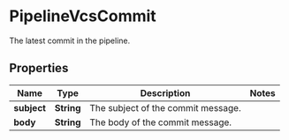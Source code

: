 

# PipelineVcsCommit

The latest commit in the pipeline.

## Properties

| Name | Type | Description | Notes |
|------------ | ------------- | ------------- | -------------|
|**subject** | **String** | The subject of the commit message. |  |
|**body** | **String** | The body of the commit message. |  |



